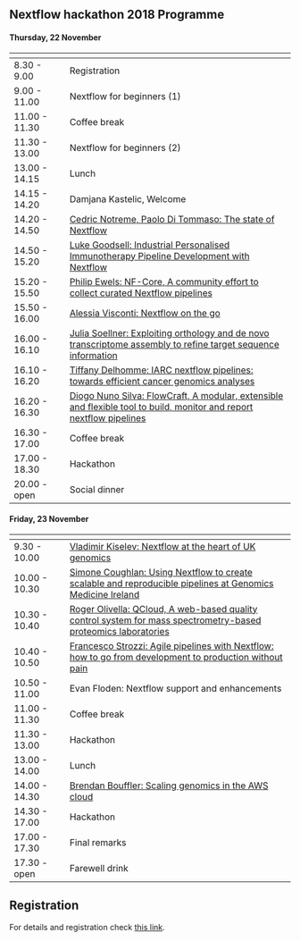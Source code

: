 ## Nextflow hackathon 2018 Programme

#### Thursday, 22 November

|<img width=150/>|                            |
|------------- |----------------------------|
| 8.30 - 9.00  | Registration               |
| 9.00 - 11.00 | Nextflow for beginners (1) |
| 11.00 - 11.30 | Coffee break              |
| 11.30 - 13.00 | Nextflow for beginners (2)|
| 13.00 - 14.15 | Lunch                     |
| 14.15 - 14.20 | Damjana Kastelic, Welcome | 
| 14.20 - 14.50 | [Cedric Notreme, Paolo Di Tommaso: The state of Nextflow](https://github.com/nextflow-io/nf-hack18/blob/master/abstracts.md#the-state-of-nextflow) | 
| 14.50 - 15.20 | [Luke Goodsell: Industrial Personalised Immunotherapy Pipeline Development with Nextflow](https://github.com/nextflow-io/nf-hack18/blob/master/abstracts.md#industrial-personalised-immunotherapy-pipeline-development-with-nextflow) | 
| 15.20 - 15.50 | [Philip Ewels: NF-Core, A community effort to collect curated Nextflow pipelines](https://github.com/nextflow-io/nf-hack18/blob/master/abstracts.md#nf-core-a-community-effort-to-collect-curated-nextflow-pipelines) |
| 15.50 - 16.00 | [Alessia Visconti: Nextflow on the go](https://github.com/nextflow-io/nf-hack18/blob/master/abstracts.md#nextflow-on-the-go) |
| 16.00 - 16.10 | [Julia Soellner: Exploiting orthology and de novo transcriptome assembly to refine target sequence information](https://github.com/nextflow-io/nf-hack18/blob/master/abstracts.md#exploiting-orthology-and-de-novo-transcriptome-assembly-to-refine-target-sequence-information) | 
| 16.10 - 16.20 | [Tiffany Delhomme: IARC nextflow pipelines: towards efficient cancer genomics analyses](https://github.com/nextflow-io/nf-hack18/blob/master/abstracts.md#iarc-nextflow-pipelines-towards-efficient-cancer-genomics-analyses) | 
| 16.20 - 16.30 | [Diogo Nuno Silva: FlowCraft, A modular, extensible and flexible tool to build, monitor and report nextflow pipelines](https://github.com/nextflow-io/nf-hack18/blob/master/abstracts.md#flowcraft-a-modular-extensible-and-flexible-tool-to-build-monitor-and-report-nextflow-pipelines) | 
| 16.30 - 17.00 | Coffee break              |
| 17.00 - 18.30 | Hackathon                 |
| 20.00 - open  | Social dinner             |

#### Friday, 23 November

|<img width=150/>|                            |
|---------------|---------------------------|
| 9.30 - 10.00  | [Vladimir Kiselev: Nextflow at the heart of UK genomics](https://github.com/nextflow-io/nf-hack18/blob/master/abstracts.md#nextflow-at-the-heart-of-uk-genomics) |
| 10.00 - 10.30 | [Simone Coughlan: Using Nextflow to create scalable and reproducible pipelines at Genomics Medicine Ireland](https://github.com/nextflow-io/nf-hack18/blob/master/abstracts.md#using-nextflow-to-create-scalable-and-reproducible-pipelines-at-genomics-medicine-ireland) | 
| 10.30 - 10.40 | [Roger Olivella: QCloud, A web-based quality control system for mass spectrometry-based proteomics laboratories](https://github.com/nextflow-io/nf-hack18/blob/master/abstracts.md#qcloud-a-web-based-quality-control-system-for-mass-spectrometry-based-proteomics-laboratories) |
| 10.40 - 10.50 | [Francesco Strozzi: Agile pipelines with Nextflow: how to go from development to production without pain](https://github.com/nextflow-io/nf-hack18/blob/master/abstracts.md#agile-pipelines-with-nextflow-how-to-go-from-development-to-production-without-pain) |
| 10.50 - 11.00 | Evan Floden: Nextflow support and enhancements |
| 11.00 - 11.30 | Coffee break              |
| 11.30 - 13.00 | Hackathon                 |
| 13.00 - 14.00 | Lunch                     |
| 14.00 - 14.30 | [Brendan Bouffler: Scaling genomics in the AWS cloud](https://github.com/nextflow-io/nf-hack18/blob/master/abstracts.md#scaling-genomics-in-the-aws-cloud) | 
| 14.30 - 17.00 | Hackathon                 |
| 17.00 - 17.30 | Final remarks             |
| 17.30 - open  | Farewell drink            |

## Registration 

For details and registration check [this link](http://www.crg.eu/en/event/coursescrg-nextflow-reproducible-silico-genomics-0).




